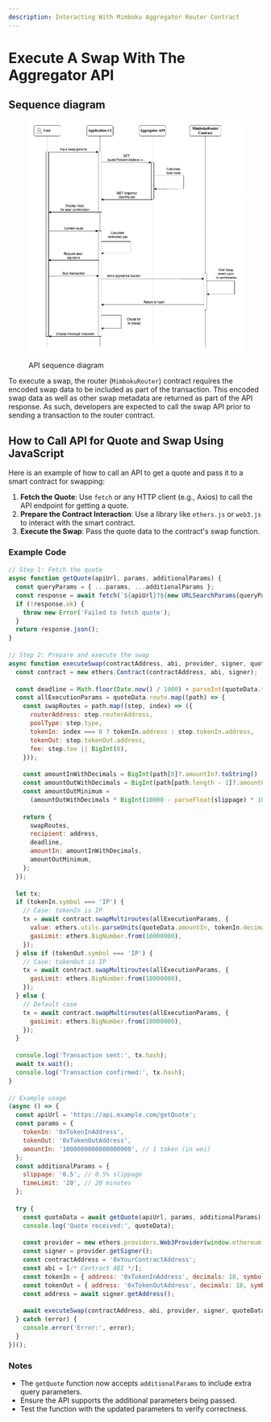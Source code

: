 ```yaml
---
description: Interacting With Mimboku Aggregator Router Contract
---
```


# Execute A Swap With The Aggregator API

## Sequence diagram

<figure><img src="../../.gitbook/assets/Aggregator_API.png" alt=""><figcaption><p>API sequence diagram</p></figcaption></figure>

To execute a swap, the router (`MimbokuRouter`) contract requires the encoded swap data to be included as part of the transaction. This encoded swap data as well as other swap metadata are returned as part of the API response. As such, developers are expected to call the swap API prior to sending a transaction to the router contract.

## How to Call API for Quote and Swap Using JavaScript

Here is an example of how to call an API to get a quote and pass it to a smart contract for swapping:

1. **Fetch the Quote**: Use `fetch` or any HTTP client (e.g., Axios) to call the API endpoint for getting a quote.
2. **Prepare the Contract Interaction**: Use a library like `ethers.js` or `web3.js` to interact with the smart contract.
3. **Execute the Swap**: Pass the quote data to the contract's swap function.

### Example Code

```javascript
// Step 1: Fetch the quote
async function getQuote(apiUrl, params, additionalParams) {
  const queryParams = { ...params, ...additionalParams };
  const response = await fetch(`${apiUrl}?${new URLSearchParams(queryParams)}`);
  if (!response.ok) {
    throw new Error('Failed to fetch quote');
  }
  return response.json();
}

// Step 2: Prepare and execute the swap
async function executeSwap(contractAddress, abi, provider, signer, quoteData, tokenIn, tokenOut, slippage, address) {
  const contract = new ethers.Contract(contractAddress, abi, signer);

  const deadline = Math.floor(Date.now() / 1000) + parseInt(quoteData.timeLimit || '20') * 60; // Use time limit from quoteData
  const allExecutionParams = quoteData.route.map((path) => {
    const swapRoutes = path.map((step, index) => ({
      routerAddress: step.routerAddress,
      poolType: step.type,
      tokenIn: index === 0 ? tokenIn.address : step.tokenIn.address,
      tokenOut: step.tokenOut.address,
      fee: step.fee || BigInt(0),
    }));

    const amountInWithDecimals = BigInt(path[0]?.amountIn?.toString() || '0');
    const amountOutWithDecimals = BigInt(path[path.length - 1]?.amountOut || '0');
    const amountOutMinimum =
      (amountOutWithDecimals * BigInt(10000 - parseFloat(slippage) * 100)) / BigInt(10000);

    return {
      swapRoutes,
      recipient: address,
      deadline,
      amountIn: amountInWithDecimals,
      amountOutMinimum,
    };
  });

  let tx;
  if (tokenIn.symbol === 'IP') {
    // Case: tokenIn is IP
    tx = await contract.swapMultiroutes(allExecutionParams, {
      value: ethers.utils.parseUnits(quoteData.amountIn, tokenIn.decimals || 18),
      gasLimit: ethers.BigNumber.from(10000000),
    });
  } else if (tokenOut.symbol === 'IP') {
    // Case: tokenOut is IP
    tx = await contract.swapMultiroutes(allExecutionParams, {
      gasLimit: ethers.BigNumber.from(10000000),
    });
  } else {
    // Default case
    tx = await contract.swapMultiroutes(allExecutionParams, {
      gasLimit: ethers.BigNumber.from(10000000),
    });
  }

  console.log('Transaction sent:', tx.hash);
  await tx.wait();
  console.log('Transaction confirmed:', tx.hash);
}

// Example usage
(async () => {
  const apiUrl = 'https://api.example.com/getQuote';
  const params = {
    tokenIn: '0xTokenInAddress',
    tokenOut: '0xTokenOutAddress',
    amountIn: '1000000000000000000', // 1 token (in wei)
  };
  const additionalParams = {
    slippage: '0.5', // 0.5% slippage
    timeLimit: '20', // 20 minutes
  };

  try {
    const quoteData = await getQuote(apiUrl, params, additionalParams);
    console.log('Quote received:', quoteData);

    const provider = new ethers.providers.Web3Provider(window.ethereum);
    const signer = provider.getSigner();
    const contractAddress = '0xYourContractAddress';
    const abi = [/* Contract ABI */];
    const tokenIn = { address: '0xTokenInAddress', decimals: 18, symbol: 'IP' }; // Example: tokenIn is IP
    const tokenOut = { address: '0xTokenOutAddress', decimals: 18, symbol: 'USDT' };
    const address = await signer.getAddress();

    await executeSwap(contractAddress, abi, provider, signer, quoteData, tokenIn, tokenOut, additionalParams.slippage, address);
  } catch (error) {
    console.error('Error:', error);
  }
})();
```

### Notes

* The `getQuote` function now accepts `additionalParams` to include extra query parameters.
* Ensure the API supports the additional parameters being passed.
* Test the function with the updated parameters to verify correctness.
